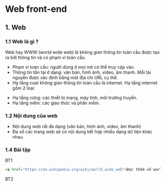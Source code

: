 # Web front-end
## 1. Web
### 1.1 Web là gì ?
Web hay WWW (world wide web) là không gian thông tin toàn cầu được tạo ra bởi thông tin và có phạm vi toàn cầu.<br>
- Phạm vi toàn cầu: người dùng ở mọi nơi có thể truy cập vào.<br>
- Thông tin tồn tại ở dạng: văn bản, hình ảnh, video, âm thanh. Mỗi tài nguyên được xác định bằng một địa chỉ URL cụ thể.<br>
- Hạ tầng cuat không gian thông tin toàn cầu là internet. Hạ tầng internet gồm 2 loại:<br>
+ Hạ tầng cứng: các thiết bị mạng, máy tính, môi trường truyền.<br>
+ Hạ tầng mềm: các giao thức và phần mềm.<br>
### 1.2 Nội dung của web
- Nội dung web rất đa dạng (văn bản, hình ảnh, video, âm thanh)<br>
- Đa số các trang web sẽ có nội dung kết hợp nhiều dạng dữ liện khác nhau.<br>
### 1.4 Bài tập
BT1
```html
<a href="https://en.wikipedia.org/wiki/world_wide_web">Đọc thêm về world wide web trên wikipedia</a>
```
BT2

